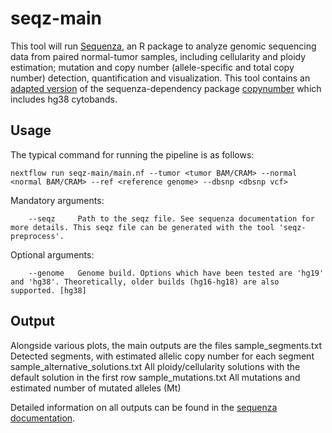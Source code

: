 # seqz-main

This tool will run [Sequenza](https://cran.r-project.org/web/packages/sequenza/vignettes/sequenza.html), an R package to analyze genomic sequencing data from paired normal-tumor samples, including cellularity and ploidy estimation; mutation and copy number (allele-specific and total copy number) detection, quantification and visualization.
This tool contains an [adapted version](https://github.com/aroneklund/copynumber) of the sequenza-dependency package [copynumber](https://bioconductor.org/packages/release/bioc/html/copynumber.html) which includes hg38 cytobands.


## Usage

The typical command for running the pipeline is as follows:

```
nextflow run seqz-main/main.nf --tumor <tumor BAM/CRAM> --normal <normal BAM/CRAM> --ref <reference genome> --dbsnp <dbsnp vcf>
```

Mandatory arguments:
```
    --seqz     Path to the seqz file. See sequenza documentation for more details. This seqz file can be generated with the tool 'seqz-preprocess'.
```

Optional arguments:
```
    --genome   Genome build. Options which have been tested are 'hg19' and 'hg38'. Theoretically, older builds (hg16-hg18) are also supported. [hg38]
```

## Output

Alongside various plots, the main outputs are the files 
sample_segments.txt                 Detected segments, with estimated allelic copy number for each segment
sample_alternative_solutions.txt    All ploidy/cellularity solutions with the default solution in the first row
sample_mutations.txt                All mutations and estimated number of mutated alleles (Mt)

Detailed information on all outputs can be found in the [sequenza documentation](https://cran.r-project.org/web/packages/sequenza/vignettes/sequenza.html).
